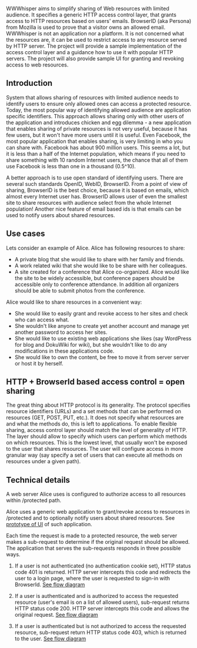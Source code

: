 WWWhisper aims to simplify sharing of Web resources with limited
audience. It specifies a generic HTTP access control layer, that
grants access to HTTP resources based on users' emails.
BrowserID (aka Persona) from Mozilla is used to prove that a visitor
owns an allowed email. WWWhisper is not an application nor a
platform. It is not concerned what the resources are, it can be used
to restrict access to any resource served by HTTP server. The project
will provide a sample implementation of the access control layer and a
guidance how to use it with popular HTTP servers. The project will
also provide sample UI for granting and revoking access to web
resources.


Introduction
------------

System that allows sharing of resources with limited audience needs to
identify users to ensure only allowed ones can access a protected
resource. Today, the most popular way of identifying allowed audience
are application specific identifiers. This approach allows sharing
only with other users of the application and introduces chicken and
egg dilemma - a new application that enables sharing of private
resources is not very useful, because it has few users, but it won't
have more users until it is useful. Even Facebook, the most popular
application that enables sharing, is very limiting in who you can
share with. Facebook has about 900 million users. This seems a lot,
but it is less than a half of the Internet population, which means if
you need to share something with 10 random Internet users, the chance
that all of them use Facebook is less than one in a thousand (0.5^10).

A better approach is to use open standard of identifying users. There
are several such standards OpenID, WebID, BrowserID. From a point of
view of sharing, BrowserID is the best choice, because it is based on
emails, which almost every Internet user has. BrowserID allows user of
even the smallest site to share resources with audience select from
the whole Internet population! Another nice feature of email based ids
is that emails can be used to notify users about shared resources.

Use cases
---------

Lets consider an example of Alice. Alice has following resources to share:

*  A private blog that she would like to share with her family and friends.
*  A work related wiki that she would like to be share with her colleagues.
*  A site created for a conference that Alice co-organized.  Alice would
   like the site to be widely accessible, but conference papers should
   be accessible only to conference attendance. In addition all
   organizers should be able to submit photos from the conference.

Alice would like to share resources in a convenient way:

*  She would like to easily grant and revoke access to her sites and check
   who can access what.
*  She wouldn't like anyone to create yet another account and manage yet
   another password to access her sites.
*  She would like to use existing web applications she likes (say WordPress for
   blog and DokuWiki for wiki), but she wouldn't like to do any
   modifications in these applications code.
*  She would like to own the content, be free to move it from server
   server or host it by herself.


HTTP + BrowserId based access control = open sharing
---------------------------------------------------

The great thing about HTTP protocol is its generality. The protocol
specifies resource identifiers (URLs) and a set methods that can be
performed on resources (GET, POST, PUT, etc.). It does not specify
what resources are and what the methods do, this is left to
applications. To enable flexible sharing, access control layer should
match the level of generality of HTTP. The layer should allow to
specify which users can perform which methods on which resources. This
is the lowest level, that usually won't be exposed to the user that
shares resources. The user will configure access in more granular way
(say specify a set of users that can execute all methods on resources
under a given path).


Technical details
-----------------

A web server Alice uses is configured to authorize access to all
resources within /protected path.

Alice uses a generic web application to grant/revoke access to
resources in /protected and to optionally notify users about shared
resources. See [prototype of UI](http://mixedbit.org/wwwhisper) of
such application.

Each time the request is made to a protected resource, the web server
makes a sub-request to determine if the original request should be
allowed. The application that serves the sub-requests responds in
three possible ways.

1. If a user is not authenticated (no authentication cookie set), HTTP
   status code 401 is returned. HTTP server intercepts this code and
   redirects the user to a login page, where the user is requested to
   sign-in with BrowserId. [See flow diagram](https://github.com/wrr/wwwhisper/raw/master/img/not-authenticated.png)

2. If a user is authenticated and is authorized to access the
   requested resource (user's email is on a list of allowed users),
   sub-request returns HTTP status code 200. HTTP server intercepts this
   code and allows the original request. [See flow diagram](https://github.com/wrr/wwwhisper/raw/master/img/authorized.png)

3. If a user is authenticated but is not authorized to access the
   requested resource, sub-request return HTTP status code 403, which is
   returned to the user. [See flow diagram](https://github.com/wrr/wwwhisper/raw/master/img/not-authorized.png)


